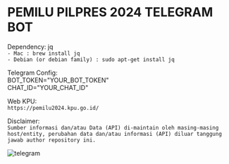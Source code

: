 # PEMILU PILPRES 2024 TELEGRAM BOT

Dependency: jq <br>
`- Mac : brew install jq` <br>
`- Debian (or debian family) : sudo apt-get install jq`<br>

Telegram Config:<br>
BOT_TOKEN="YOUR_BOT_TOKEN"<br>
CHAT_ID="YOUR_CHAT_ID"

Web KPU:<br>
`https://pemilu2024.kpu.go.id/`<br>

Disclaimer:<br>
`Sumber informasi dan/atau Data (API) di-maintain oleh masing-masing host/entity, perubahan data dan/atau informasi (API) diluar tanggung jawab author repository ini.`</br>


![telegram](https://github.com/tsulis/Pemilu-2024-Shell-Script-Telegram-Bot/assets/1165130/b4bbc02f-dd45-42c1-b0cb-4a3f7af172e7)<br>
